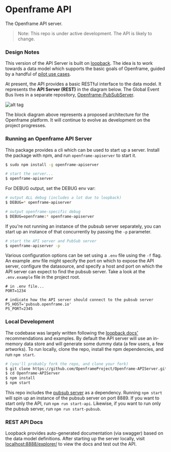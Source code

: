 # Openframe API

The Openframe API server.

> Note: This repo is under active development. The API is likely to change.

### Design Notes

This version of the API Server is built on [loopback](http://loopback.io/). The idea is to work towards a data model which supports the basic goals of Openframe, guided by a handful of [pilot use cases](https://github.com/OpenframeProject/Openframe-API/wiki/Pilot-Use-Cases).

At present, the API provides a basic RESTful interface to the data model. It represents the **API Server (REST)** in the diagram below. The Global Event Bus lives in a separate repository, [Openframe-PubSubServer](https://github.com/OpenframeProject/Openframe-PubSubServer).

![alt tag](https://raw.githubusercontent.com/OpenframeProject/openframeproject.github.io/master/img/API%20Diagram%20v3.jpg)

The block diagram above represents a proposed architecture for the Openframe platform. It will continue to evolve as development on the project progresses.


### Running an Openframe API Server

This package provides a cli which can be used to start up a server. Install the package with npm, and run `openframe-apiserver` to start it.

```bash
$ sudo npm install -g openframe-apiserver

# start the server...
$ openframe-apiserver
```

For DEBUG output, set the DEBUG env var:

```bash
# output ALL debug (includes a lot due to loopback)
$ DEBUG=* openframe-apiserver

# output openframe-specific debug
$ DEBUG=openframe:* openframe-apiserver
```

If you're not running an instance of the pubsub server separately, you can start up an instance of that concurrently by passing the `-p` parameter.

```bash
# start the API server and PubSub server
$ openframe-apiserver -p
```

Various configuration options can be set using a `.env` file using the `-f` flag. An example .env file might specify the port on which to expose the API server, configure the datasource, and specify a host and port on which the API server can expect to find the pubsub server. Take a look at the `.env.example` file in the project root.

```
# in .env file...
PORT=1234

# indicate how the API server should connect to the pubsub server
PS_HOST='pubsub.openframe.io'
PS_PORT=2345
```

### Local Development

The codebase was largely written following the [loopback docs'](https://docs.strongloop.com/display/public/LB/LoopBack) recommendations and examples. By default the API server will use an in-memory data store and will generate some dummy data (a few users, a few artworks). To run locally, clone the repo, install the npm dependencies, and run `npm start`.

```bash
# (you'll probably fork the repo, and clone your fork)
$ git clone https://github.com/OpenframeProject/Openframe-APIServer.git
$ cd Openframe-APIServer
$ npm install
$ npm start
```

This repo includes the [pubsub server](https://github.com/OpenframeProject/Openframe-PubSubServer) as a dependency. Running `npm start` will spin up an instance of the pubsub server on port 8889. If you want to start only the API, run `npm run start-api`. Likewise, if you want to run only the pubsub server, run `npm run start-pubsub`.


### REST API Docs

Loopback provides auto-generated documentation (via swagger) based on the data model definitions. After starting up the server locally, visit [localhost:8888/explorer/](http://localhost:8888/explorer/) to view the docs and test out the API.
